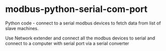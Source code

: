 # modbus-python-serial-com-port
Python code - connect to a serial modbus devices to fetch data from list of slave machines.<br>

Use Network extender and connect all the modbus devices to serial and connect to a computer with serial port via a serial converter </br>

